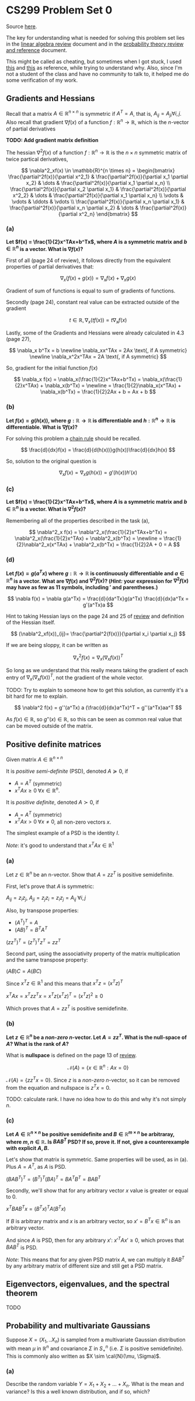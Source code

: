# CS299 Problem Set 0

Source [here][source].

The key for understanding what is needed for solving this problem set lies
in the [linear algebra review][lareview] document
and in the [probability theory review and reference][probreview] document.

This might be called as cheating, but sometimes when I got stuck,
I used [this][key1] and [this][key2] as reference, while trying to understand why.
Also, since I'm not a student of the class and have no community to talk to,
it helped me do some verification of my work.

## Gradients and Hessians

Recall that a matrix $A \in \mathbb{R}^{n \times n}$ is symmetric if $A^T = A$,
that is, $A_{ij} = A_{ji} \forall i, j$.
Also recall that gradient $\nabla f(x)$ of a function $f: \mathbb{R}^n \rightarrow \mathbb{R}$,
which is the $n$-vector of partial derivatives

**TODO: Add gradient matrix definition**

The hessian $\nabla^2f(x)$ of a function $f: \mathbb{R}^n \rightarrow \mathbb{R}$
is the $n \times n$ symmetric matrix of twice partical derivatives,

$$
\nabla^2_xf(x) \in \mathbb{R}^{n \times n} =
\begin{bmatrix}
\frac{\partial^2f(x)}{\partial x^2_1} & \frac{\partial^2f(x)}{\partial x_1 \partial x_2} & \dots & \frac{\partial^2f(x)}{\partial x_1 \partial x_n} \\
\frac{\partial^2f(x)}{\partial x_2 \partial x_1} & \frac{\partial^2f(x)}{\partial x^2_2} & \dots & \frac{\partial^2f(x)}{\partial x_1 \partial x_n} \\
\vdots & \vdots & \ddots & \vdots \\
\frac{\partial^2f(x)}{\partial x_n \partial x_1} & \frac{\partial^2f(x)}{\partial x_n \partial x_2} & \dots & \frac{\partial^2f(x)}{\partial x^2_n}
\end{bmatrix}
$$

### (a)

**Let $f(x) = \frac{1}{2}x^TAx+b^Tx$, where $A$ is a symmetric matrix
and $b \in \mathbb{R}^n$ is a vector. What is $\nabla f(x)$?**

First of all (page 24 of review), it follows directly from the equivalent properties of partial derivatives that:

$$
\nabla_x(f(x) + g(x)) = \nabla_xf(x)+\nabla_xg(x)
$$

Gradient of sum of functions is equal to sum of gradients of functions.

Secondly (page 24), constant real value can be extracted outside of the gradient

$$
t \in \mathbb{R}, \nabla_x(tf(x)) = t \nabla_x f(x)
$$

Lastly, some of the Gradients and Hessians were already calculated in 4.3 (page 27),

$$
\nabla_x b^Tx = b
\newline
\nabla_xx^TAx = 2Ax \text{, if A symmetric}
\newline
\nabla_x^2x^TAx = 2A \text{, if A symmetric}
$$

So, gradient for the initial function $f(x)$

$$
\nabla_x f(x)
= \nabla_x(\frac{1}{2}x^TAx+b^Tx)
= \nabla_x(\frac{1}{2}x^TAx) + \nabla_x(b^Tx) =
\newline
= \frac{1}{2}\nabla_x(x^TAx) + \nabla_x(b^Tx)
= \frac{1}{2}2Ax + b
= Ax + b
$$

### (b)

**Let $f(x)=g(h(x))$, where $g: \mathbb{R} \rightarrow \mathbb{R}$
is differentiable and $h: \mathbb{R}^n \rightarrow \mathbb{R}$
is differentiable. What is $\nabla f(x)$?**

For solving this problem a [chain rule][chainrule] should be recalled.

$$
\frac{d}{dx}f(x) = \frac{d}{d(h(x))}g(h(x))\frac{d}{dx}h(x)
$$

So, solution to the original question is

$$
\nabla_xf(x) = \nabla_xg(h(x)) = g'(h(x))h'(x)
$$

### \(c\)

**Let $f(x) = \frac{1}{2}x^TAx+b^Tx$, where $A$ is a symmetric matrix
and $b \in \mathbb{R}^n$ is a vector. What is $\nabla^2 f(x)$?**

Remembering all of the properties described in the task (a),

$$
\nabla^2_x f(x)
= \nabla^2_x(\frac{1}{2}x^TAx+b^Tx)
= \nabla^2_x(\frac{1}{2}x^TAx) + \nabla^2_x(b^Tx) =
\newline
= \frac{1}{2}\nabla^2_x(x^TAx) + \nabla^2_x(b^Tx)
= \frac{1}{2}2A + 0
= A
$$

### (d)

**Let $f(x) = g(a^Tx)$ where $g : \mathbb{R} \rightarrow \mathbb{R}$
is continuously differentiable and $a \in \mathbb{R}^n$ is a vector.
What are $\nabla f(x)$ and $\nabla^2f(x)$?
(_Hint:_ your expression for $\nabla^2f(x)$ may have as few as 11 symbols,
including $'$ and parentheses.)**

$$
\nabla f(x) = \nabla g(a^Tx) = \frac{d}{da^Tx}g(a^Tx) \frac{d}{dx}a^Tx = g'(a^Tx)a
$$

Hint to taking Hessian lays on the page 24 and 25 of [review][lareview]
and definition of the Hessian itself.

$$
(\nabla^2_xf(x))_{ij}= \frac{\partial^2{f(x)}}{\partial x_i \partial x_j}
$$

If we are being sloppy, it can be written as

$$
\nabla^2_xf(x) = \nabla_x(\nabla_xf(x))^T
$$

So long as we understand that this really means taking the gradient of each entry of
$\nabla_x(\nabla_xf(x))^T$, not the gradient of the whole vector.

TODO: Try to explain to someone how to get this solution,
as currently it's a bit hard for me to explain.

$$
\nabla^2 f(x) = g''(a^Tx) a (\frac{d}{dx}a^Tx)^T = g''(a^Tx)aa^T
$$

As $f(x) \in \mathbb{R}$, so $g''(x) \in \mathbb{R}$, so this can be seen as common
real value that can be moved outside of the matrix.

## Positive definite matrices

Given matrix $A \in \mathbb{R}^{n \times n}$

It is _positive semi-definite_ (PSD), denoted $A \succeq 0$, if

- $A = A^T$ (symmetric)
- $x^TAx \geq 0 \; \forall x \in \mathbb{R}^n$.

It is _positive definite_, denoted $A \succ 0$, if

- $A = A^T$ (symmetric)
- $x^TAx \gt 0 \; \forall x \neq 0$, all non-zero vectors $x$.

The simplest example of a PSD is the identity $I$.

_Note_: it's good to understand that $x^TAx \in \mathbb{R}^1$

### (a)

Let $z \in \mathbb{R}^n$ be an n-vector. Show that $A = zz^T$ is positive semidefinite.

First, let's prove that $A$ is symmetric:

$A_{ij} = z_iz_j$, $A_{ji} = z_jz_i = z_iz_j = A_{ij} \; \forall i,j$

Also, by transpose properties:

- $(A^T)^T = A$
- $(AB)^T = B^TA^T$

$(zz^T)^T = (z^T)^Tz^T = zz^T$

Second part, using the associativity property of the matrix multiplication
and the same transpose property:

$(AB)C = A(BC)$

Since $x^Tz \in \mathbb{R}^1$ and this means that $x^Tz = (x^Tz)^T$

$x^TAx = x^Tzz^Tx = x^Tz(x^Tz)^T = (x^Tz)^2 \geq 0$

Which proves that $A = zz^T$ is positive semidefinite.

### (b)

**Let $z \in \mathbb{R}^n$ be a _non-zero n_-vector. Let $A = zz^T$.
What is the null-space of $A$? What is the rank of $A$?**

What is **nullspace** is defined on the page 13 of [review][lareview].

$$
\mathcal{N}(A) = \{ x \in \mathbb{R}^n : Ax=0 \}
$$

$\mathcal{N}(A) = \{ zz^Tx = 0\}$. Since $z$ is a _non-zero n_-vector,
so it can be removed from the equation and nullspace is $z^Tx=0$.

TODO: calculate rank. I have no idea how to do this and why it's not simply $n$.

### \(c\)

**Let $A \in \mathbb{R}^{n \times n}$ be positive semidefinite
and $B \in \mathbb{R}^{m \times n}$ be arbitraray, where $m, n \in \mathbb{R}$.
Is $BAB^T$ PSD? If so, prove it. If not, give a counterexample with explicit $A, B$.**

Let's show that matrix is symmetric. Same properties will be used, as in (a).
Plus $A = A^T$, as $A$ is PSD.

$(BAB^T)^T = (B^T)^T(BA)^T = BA^TB^T = BAB^T$

Secondly, we'll show that for any arbitrary vector $x$ value is greater or equal to 0.

$x^TBAB^Tx = (B^Tx)^TA(B^Tx)$

If $B$ is arbitrary matrix and $x$ is an arbitrary vector,
so $x'=B^Tx \in \mathbb{R}^n$ is an arbitrary vector.

And since $A$ is PSD, then for any arbitrary $x'$: $x'^TAx' \geq 0$, which proves that
$BAB^T$ is PSD.

_Note_: This means that for any given PSD matrix $A$,
we can multiply it $BAB^T$ by any arbitrary matrix of different size and still get a PSD matrix.

## Eigenvectors, eigenvalues, and the spectral theorem

TODO

## Probability and multivariate Gaussians

Suppose $X = (X_1, ..X_n)$ is sampled from a multivariate Gaussian distribution
with mean $\mu$ in $\mathbb{R}^n$ and covariance $\Sigma$ in $S^n_+$
(i.e. $\Sigma$ is positive semidefinite).
This is commonly also written as $X \sim \cal{N}(\mu, \Sigma)$.

### (a)

Describe the random variable $Y = X_1 + X_2 + ... + X_n$.
What is the mean and variance?
Is this a well known distribution, and if so, which?

[source]: https://cs229.stanford.edu/summer2020/ps0_template.pdf
[lareview]: https://cs229.stanford.edu/notes2022fall/cs229-linear_algebra_review.pdf
[chainrule]: https://ocw.mit.edu/courses/18-01-single-variable-calculus-fall-2006/b8051c7c7a28e2cd03667de9dd4865fb_lec4.pdf
[probreview]: https://cs229.stanford.edu/notes2022fall/cs229-probability_review.pdf
[key1]: https://james-chuang.github.io/notes/cs229/ps0_2016.pdf
[key2]: https://github.com/waynemystir/stanford-cs229/blob/master/prob-set-0/ps0_key.pdf
